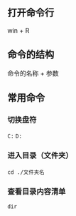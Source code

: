 ## 打开命令行

win + R 

## 命令的结构

命令的名称 + 参数

## 常用命令

### 切换盘符

`C:` `D:`

### 进入目录（文件夹）

`cd ./文件夹名`

### 查看目录内容清单

`dir`